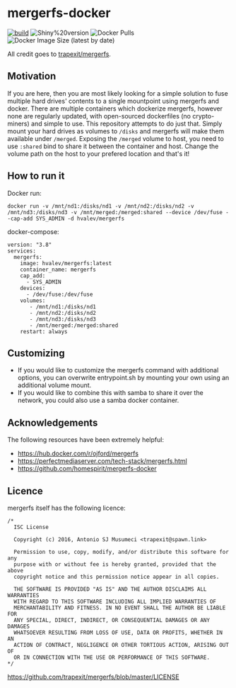 # mergerfs-docker
[![build](https://github.com/hvalev/mergerfs-docker/actions/workflows/build.yml/badge.svg)](https://github.com/hvalev/mergerfs-docker/actions/workflows/build.yml)
![Shiny%20version](https://img.shields.io/badge/mergerfs%20version-2.33.4-green)
![Docker Pulls](https://img.shields.io/docker/pulls/hvalev/mergerfs)
![Docker Image Size (latest by date)](https://img.shields.io/docker/image-size/hvalev/mergerfs)

All credit goes to [trapexit/mergerfs](https://github.com/trapexit/mergerfs).

## Motivation
If you are here, then you are most likely looking for a simple solution to fuse multiple hard drives' contents to a single mountpoint using mergerfs and docker. There are multiple containers which dockerize mergerfs, however none are regularly updated, with open-sourced dockerfiles (no crypto-miners) and simple to use. This repository attempts to do just that. Simply mount your hard drives as volumes to ```/disks``` and mergerfs will make them available under ```/merged```. Exposing the ```/merged``` volume to host, you need to use ```:shared``` bind to share it between the container and host. Change the volume path on the host to your prefered location and that's it!


## How to run it
Docker run:
```
docker run -v /mnt/nd1:/disks/nd1 -v /mnt/nd2:/disks/nd2 -v /mnt/nd3:/disks/nd3 -v /mnt/merged:/merged:shared --device /dev/fuse --cap-add SYS_ADMIN -d hvalev/mergerfs
```
docker-compose:
```
version: "3.8"
services:
  mergerfs:
    image: hvalev/mergerfs:latest
    container_name: mergerfs
    cap_add:
      - SYS_ADMIN
    devices:
      - /dev/fuse:/dev/fuse
    volumes:
       - /mnt/nd1:/disks/nd1
       - /mnt/nd2:/disks/nd2
       - /mnt/nd3:/disks/nd3
       - /mnt/merged:/merged:shared
    restart: always
```

## Customizing
* If you would like to customize the mergerfs command with additional options, you can overwrite entrypoint.sh by mounting your own using an additional volume mount.
* If you would like to combine this with samba to share it over the network, you could also use a samba docker container.

## Acknowledgements
The following resources have been extremely helpful:
* https://hub.docker.com/r/ojford/mergerfs
* https://perfectmediaserver.com/tech-stack/mergerfs.html
* https://github.com/homespirit/mergerfs-docker


## Licence
mergerfs itself has the following licence:
```
/*
  ISC License

  Copyright (c) 2016, Antonio SJ Musumeci <trapexit@spawn.link>

  Permission to use, copy, modify, and/or distribute this software for any
  purpose with or without fee is hereby granted, provided that the above
  copyright notice and this permission notice appear in all copies.

  THE SOFTWARE IS PROVIDED "AS IS" AND THE AUTHOR DISCLAIMS ALL WARRANTIES
  WITH REGARD TO THIS SOFTWARE INCLUDING ALL IMPLIED WARRANTIES OF
  MERCHANTABILITY AND FITNESS. IN NO EVENT SHALL THE AUTHOR BE LIABLE FOR
  ANY SPECIAL, DIRECT, INDIRECT, OR CONSEQUENTIAL DAMAGES OR ANY DAMAGES
  WHATSOEVER RESULTING FROM LOSS OF USE, DATA OR PROFITS, WHETHER IN AN
  ACTION OF CONTRACT, NEGLIGENCE OR OTHER TORTIOUS ACTION, ARISING OUT OF
  OR IN CONNECTION WITH THE USE OR PERFORMANCE OF THIS SOFTWARE.
*/
```
https://github.com/trapexit/mergerfs/blob/master/LICENSE
